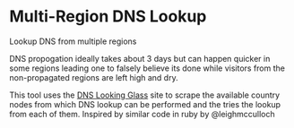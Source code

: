 # Multi-Region DNS Lookup
Lookup DNS from multiple regions

DNS propogation ideally takes about 3 days but can happen quicker in some regions leading one to falsely believe its done while visitors from the non-propagated regions are left high and dry. 

This tool uses the [DNS Looking Glass](http://www.dns-lg.com/) site to scrape the available country nodes from which DNS lookup can be performed and the tries the lookup from each of them.
Inspired by similar code in ruby by @leighmcculloch
